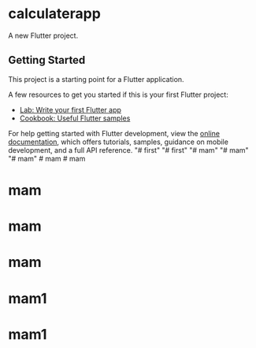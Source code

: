# calculaterapp

A new Flutter project.

## Getting Started

This project is a starting point for a Flutter application.

A few resources to get you started if this is your first Flutter project:

- [Lab: Write your first Flutter app](https://docs.flutter.dev/get-started/codelab)
- [Cookbook: Useful Flutter samples](https://docs.flutter.dev/cookbook)

For help getting started with Flutter development, view the
[online documentation](https://docs.flutter.dev/), which offers tutorials,
samples, guidance on mobile development, and a full API reference.
"# first" 
"# first" 
"# mam" 
"# mam" 
"# mam" 
#   m a m  
 # mam
# mam
# mam
# mam
# mam1
# mam1
